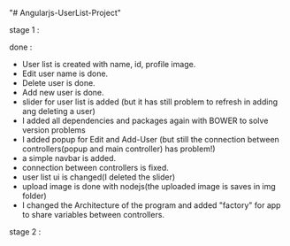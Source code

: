 "# Angularjs-UserList-Project"

stage 1 : 

done :
- User list is created with name, id, profile image.
- Edit user name is done.
- Delete user is done.
- Add new user is done.
- slider for user list is added (but it has still problem to refresh in adding ang deleting a user)
- I added all dependencies and packages again with BOWER to solve version problems
- I added popup for Edit and Add-User (but still the connection between controllers(popup and main controller) has problem!)
- a simple navbar is added.
- connection between controllers is fixed.
- user list ui is changed(I deleted the slider)
- upload image is done with nodejs(the uploaded image is saves in img folder)	
- I changed the Architecture of the program and added "factory" for app to share variables between controllers.

stage 2 :
